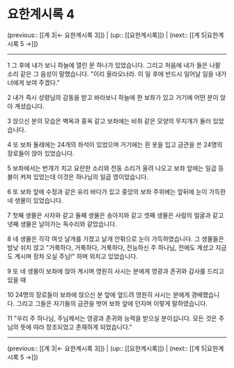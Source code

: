 # 요한계시록 4

(previous:: [[계 3|← 요한계시록 3]]) | (up:: [[요한계시록]]) | (next:: [[계 5|요한계시록 5 →]])

***




1 
그 후에 내가 보니 하늘에 열린 문 하나가 있었습니다. 그리고 처음에 내가 들은 나팔 소리 같은 그 음성이 말했습니다. "이리 올라오너라. 이 일 후에 반드시 일어날 일을 내가 너에게 보여 주겠다." 



2 
내가 즉시 성령님의 감동을 받고 바라보니 하늘에 한 보좌가 있고 거기에 어떤 분이 앉아 계셨습니다. 



3 
앉으신 분의 모습은 벽옥과 홍옥 같고 보좌에는 비취 같은 모양의 무지개가 둘러 있었습니다. 



4 
또 보좌 둘레에는 24개의 좌석이 있었으며 거기에는 흰 옷을 입고 금관을 쓴 24명의 장로들이 앉아 있었습니다. 



5 
보좌에서는 번개가 치고 요란한 소리와 천둥 소리가 울려 나오고 보좌 앞에는 일곱 등불이 켜져 있었는데 이것은 하나님의 일곱 영이었습니다. 



6 
또 보좌 앞에 수정과 같은 유리 바다가 있고 중앙의 보좌 주위에는 앞뒤에 눈이 가득한 네 생물이 있었습니다. 



7 
첫째 생물은 사자와 같고 둘째 생물은 송아지와 같고 셋째 생물은 사람의 얼굴과 같고 넷째 생물은 날아가는 독수리와 같았습니다. 



8 
네 생물은 각각 여섯 날개를 가졌고 날개 안팎으로 눈이 가득하였습니다. 그 생물들은 밤낮 쉬지 않고 "거룩하다, 거룩하다, 거룩하다, 전능하신 주 하나님, 전에도 계셨고 지금도 계시며 장차 오실 주님!" 하며 외치고 있었습니다. 



9 
또 네 생물이 보좌에 앉아 계시며 영원히 사시는 분에게 영광과 존귀와 감사를 드리고 있을 때 



10 
24명의 장로들이 보좌에 앉으신 분 앞에 엎드려 영원히 사시는 분에게 경배했습니다. 그리고 그들은 자기들의 금관을 벗어 보좌 앞에 던지며 이렇게 말하였습니다. 



11 
"우리 주 하나님, 주님께서는 영광과 존귀와 능력을 받으실 분이십니다. 모든 것은 주님의 뜻에 따라 창조되었고 존재하게 되었습니다."

***

(previous:: [[계 3|← 요한계시록 3]]) | (up:: [[요한계시록]]) | (next:: [[계 5|요한계시록 5 →]])
